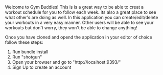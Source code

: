 
Welcome to Gym Buddies! This is is a great way to be able to creat a workout schedule for you to follow each week. Its also a great place to see what other's are doing as well. 
In this application you can create/edit/delete your workouts in a very easy manner. Other users will be able to see your workouts but don't worry, they won't be able to change anything!

Once you have cloned and opend the application in your editor of choice follow these steps: 

1. Run bundle install 
2. Run "shotgun" 
3. Open your browser and go to "http://localhost:9393/" 
4. Sign Up to create an account


